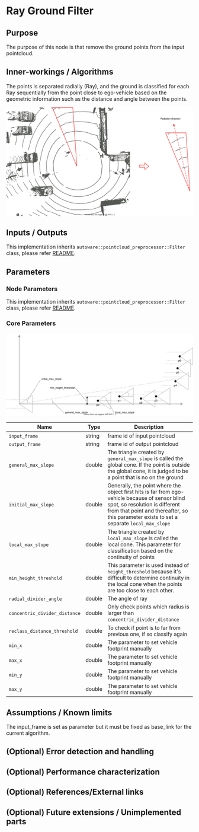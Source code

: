 # Ray Ground Filter

## Purpose

The purpose of this node is that remove the ground points from the input pointcloud.

## Inner-workings / Algorithms

The points is separated radially (Ray), and the ground is classified for each Ray sequentially from the point close to ego-vehicle based on the geometric information such as the distance and angle between the points.

![ray-xy](./image/ground_filter-ray-xy.drawio.svg)

## Inputs / Outputs

This implementation inherits `autoware::pointcloud_preprocessor::Filter` class, please refer [README](../README.md).

## Parameters

### Node Parameters

This implementation inherits `autoware::pointcloud_preprocessor::Filter` class, please refer [README](../README.md).

### Core Parameters

![ray-xz](./image/ground_filter-ray-xz.drawio.svg)

| Name                          | Type   | Description                                                                                                                                                                                                                    |
| ----------------------------- | ------ | ------------------------------------------------------------------------------------------------------------------------------------------------------------------------------------------------------------------------------ |
| `input_frame`                 | string | frame id of input pointcloud                                                                                                                                                                                                   |
| `output_frame`                | string | frame id of output pointcloud                                                                                                                                                                                                  |
| `general_max_slope`           | double | The triangle created by `general_max_slope` is called the global cone. If the point is outside the global cone, it is judged to be a point that is no on the ground                                                            |
| `initial_max_slope`           | double | Generally, the point where the object first hits is far from ego-vehicle because of sensor blind spot, so resolution is different from that point and thereafter, so this parameter exists to set a separate `local_max_slope` |
| `local_max_slope`             | double | The triangle created by `local_max_slope` is called the local cone. This parameter for classification based on the continuity of points                                                                                        |
| `min_height_threshold`        | double | This parameter is used instead of `height_threshold` because it's difficult to determine continuity in the local cone when the points are too close to each other.                                                             |
| `radial_divider_angle`        | double | The angle of ray                                                                                                                                                                                                               |
| `concentric_divider_distance` | double | Only check points which radius is larger than `concentric_divider_distance`                                                                                                                                                    |
| `reclass_distance_threshold`  | double | To check if point is to far from previous one, if so classify again                                                                                                                                                            |
| `min_x`                       | double | The parameter to set vehicle footprint manually                                                                                                                                                                                |
| `max_x`                       | double | The parameter to set vehicle footprint manually                                                                                                                                                                                |
| `min_y`                       | double | The parameter to set vehicle footprint manually                                                                                                                                                                                |
| `max_y`                       | double | The parameter to set vehicle footprint manually                                                                                                                                                                                |

## Assumptions / Known limits

The input_frame is set as parameter but it must be fixed as base_link for the current algorithm.

## (Optional) Error detection and handling

## (Optional) Performance characterization

## (Optional) References/External links

## (Optional) Future extensions / Unimplemented parts
